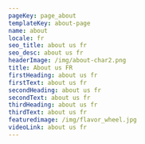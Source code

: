 ```yaml
---
pageKey: page_about
templateKey: about-page
name: about
locale: fr
seo_title: about us fr
seo_desc: about us fr
headerImage: /img/about-char2.png
title: About us FR
firstHeading: about us fr
firstText: about us fr
secondHeading: about us fr
secondText: about us fr
thirdHeading: about us fr
thirdText: about us fr
featuredimage: /img/flavor_wheel.jpg
videoLink: about us fr
---
```

